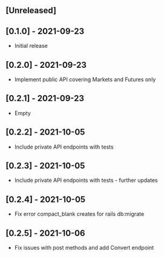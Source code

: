 ## [Unreleased]

## [0.1.0] - 2021-09-23
- Initial release

## [0.2.0] - 2021-09-23
- Implement public API covering Markets and Futures only

## [0.2.1] - 2021-09-23
- Empty

## [0.2.2] - 2021-10-05
- Include private API endpoints with tests

## [0.2.3] - 2021-10-05
- Include private API endpoints with tests - further updates

## [0.2.4] - 2021-10-05
- Fix error compact_blank creates for rails db:migrate

## [0.2.5] - 2021-10-06
- Fix issues with post methods and add Convert endpoint